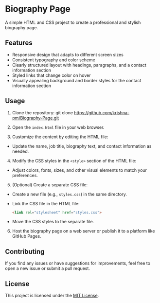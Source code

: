 # Biography Page

A simple HTML and CSS project to create a professional and stylish biography page.

## Features

- Responsive design that adapts to different screen sizes
- Consistent typography and color scheme
- Clearly structured layout with headings, paragraphs, and a contact information section
- Styled links that change color on hover
- Visually appealing background and border styles for the contact information section

## Usage

1. Clone the repository:
git clone https://github.com/krishna-pm/Biography-Page.git


2. Open the `index.html` file in your web browser.

3. Customize the content by editing the HTML file:
- Update the name, job title, biography text, and contact information as needed.

4. Modify the CSS styles in the `<style>` section of the HTML file:
- Adjust colors, fonts, sizes, and other visual elements to match your preferences.

5. (Optional) Create a separate CSS file:
- Create a new file (e.g., `styles.css`) in the same directory.
- Link the CSS file in the HTML file:

  ```html
  <link rel="stylesheet" href="styles.css">
  ```
- Move the CSS styles to the separate file.

6. Host the biography page on a web server or publish it to a platform like GitHub Pages.

## Contributing

If you find any issues or have suggestions for improvements, feel free to open a new issue or submit a pull request.

## License

This project is licensed under the [MIT License](LICENSE).
